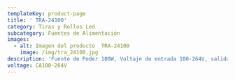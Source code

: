```yaml
---
templateKey: product-page
title: ' TRA-24100'
category: Tiras y Rollos Led
subcategory: Fuentes de Alimentación
images:
  - alt: Imagen del producto  TRA-24100
    image: /img/tra_24100.jpg
description: 'Fuente de Poder 100W, Voltaje de entrada 100-264V, salida 24V CD. IP65'
voltage: CA100-264V
---
```



